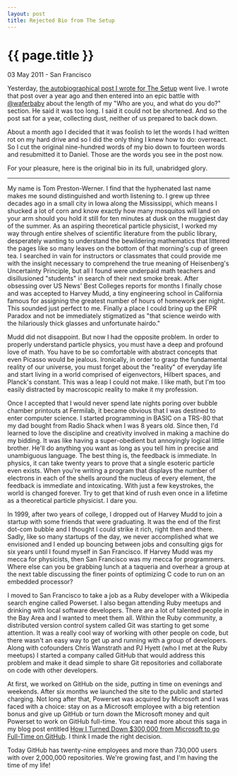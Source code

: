 ```yaml
---
layout: post
title: Rejected Bio from The Setup
---
```


{{ page.title }}
================

<p class="meta">03 May 2011 - San Francisco</p>

Yesterday, [the autobiographical post I wrote for The
Setup](https://web.archive.org/web/20110507045436/http://tom.preston-werner.usesthis.com:80/) went live. I wrote that post
over a year ago and then entered into an epic battle with
[@waferbaby](https://twitter.com/#!/waferbaby) about the length of my "Who are
you, and what do you do?" section. He said it was too long. I said it could
not be shortened. And so the post sat for a year, collecting dust, neither of
us prepared to back down.

About a month ago I decided that it was foolish to let the words I had written rot on my hard drive and so I did the only thing I knew how to do: overreact. So I cut the original nine-hundred words of my bio down to fourteen words and resubmitted it to Daniel. Those are the words you see in the post now.

For your pleasure, here is the original bio in its full, unabridged glory.

<hr />

My name is Tom Preston-Werner. I find that the hyphenated last name
makes me sound distinguished and worth listening to. I grew up three
decades ago in a small city in Iowa along the Mississippi, which means
I shucked a lot of corn and know exactly how many mosquitos will land
on your arm should you hold it still for ten minutes at dusk on the
muggiest day of the summer. As an aspiring theoretical particle
physicist, I worked my way through entire shelves of scientific
literature from the public library, desperately wanting to understand
the bewildering mathematics that littered the pages like so many
leaves on the bottom of that morning's cup of green tea. I searched in
vain for instructors or classmates that could provide me with the
insight necessary to comprehend the true meaning of Heisenberg's
Uncertainty Principle, but all I found were underpaid math teachers
and disillusioned "students" in search of their next smoke break.
After obsessing over US News' Best Colleges reports for months I
finally chose and was accepted to Harvey Mudd, a tiny engineering
school in California famous for assigning the greatest number of hours
of homework per night. This sounded just perfect to me. Finally a
place I could bring up the EPR Paradox and not be immediately
stigmatized as "that science weirdo with the hilariously thick glasses
and unfortunate hairdo."

Mudd did not disappoint. But now I had the opposite problem. In order
to properly understand particle physics, you must have a deep and
profound love of math. You have to be so comfortable with abstract
concepts that even Picasso would be jealous. Ironically, in order to
grasp the fundamental reality of our universe, you must forget about
the "reality" of everyday life and start living in a world comprised
of eigenvectors, Hilbert spaces, and Planck's constant. This was a
leap I could not make. I like math, but I'm too easily distracted by
macroscopic reality to make it my profession.

Once I accepted that I would never spend late nights poring over
bubble chamber printouts at Fermilab, it became obvious that I was
destined to enter computer science. I started programming in BASIC on
a TRS-80 that my dad bought from Radio Shack when I was 8 years old.
Since then, I'd learned to love the discipline and creativity involved
in making a machine do my bidding. It was like having a super-obedient
but annoyingly logical little brother. He'll do anything you want as
long as you tell him in precise and unambiguous language. The best
thing is, the feedback is immediate. In physics, it can take twenty
years to prove that a single esoteric particle even exists. When
you're writing a program that displays the number of electrons in each
of the shells around the nucleus of every element, the feedback is
immediate and intoxicating. With just a few keystrokes, the world is
changed forever. Try to get that kind of rush even once in a lifetime
as a theoretical particle physicist. I dare you.

In 1999, after two years of college, I dropped out of Harvey Mudd to
join a startup with some friends that were graduating. It was the end
of the first dot-com bubble and I thought I could strike it rich,
right then and there. Sadly, like so many startups of the day, we
never accomplished what we envisioned and I ended up bouncing between
jobs and consulting gigs for six years until I found myself in San
Francisco. If Harvey Mudd was my mecca for physicists, then San
Francisco was my mecca for programmers. Where else can you be grabbing
lunch at a taqueria and overhear a group at the next table discussing
the finer points of optimizing C code to run on an embedded processor?

I moved to San Francisco to take a job as a Ruby developer with a
Wikipedia search engine called Powerset. I also began attending Ruby
meetups and drinking with local software developers. There are a lot
of talented people in the Bay Area and I wanted to meet them all.
Within the Ruby community, a distributed version control system called
Git was starting to get some attention. It was a really cool way of
working with other people on code, but there wasn't an easy way to get
up and running with a group of developers. Along with cofounders Chris
Wanstrath and PJ Hyett (who I met at the Ruby meetups) I started a
company called GitHub that would address this problem and make it dead
simple to share Git repositories and collaborate on code with other
developers.

At first, we worked on GitHub on the side, putting in time on evenings
and weekends. After six months we launched the site to the public and
started charging. Not long after that, Powerset was acquired by
Microsoft and I was faced with a choice: stay on as a Microsoft
employee with a big retention bonus and give up GitHub or turn down
the Microsoft money and quit Powerset to work on GitHub full-time. You
can read more about this saga in my blog post entitled [How I Turned
Down $300,000 from Microsoft to go Full-Time on
GitHub](https://tom.preston-werner.com/2008/10/18/how-i-turned-down-300k.html).
I think I made the right decision.

Today GitHub has twenty-nine employees and more than 730,000 users with over
2,000,000 repositories. We're growing fast, and I'm having the time of
my life!